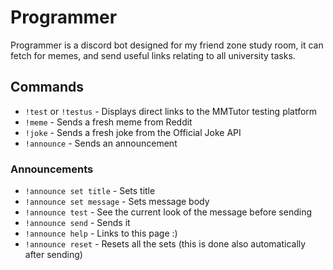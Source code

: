 # Programmer
Programmer is a discord bot designed for my friend zone study room, it can fetch for memes, and send useful links relating to all university tasks.

## Commands

- `!test` or `!testus` - Displays direct links to the MMTutor testing platform
- `!meme` - Sends a fresh meme from Reddit
- `!joke` - Sends a fresh joke from the Official Joke API
- `!announce` - Sends an announcement

### Announcements

- `!announce set title` - Sets title
- `!announce set message` - Sets message body
- `!announce test` - See the current look of the message before sending
- `!announce send` - Sends it
- `!announce help` - Links to this page :)
- `!announce reset` - Resets all the sets (this is done also automatically after sending)
